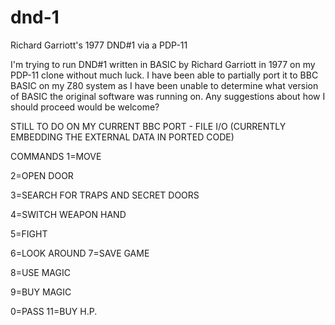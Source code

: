 # dnd-1
 Richard Garriott's 1977 DND#1 via a PDP-11
 
 I'm trying to run DND#1 written in  BASIC by  Richard Garriott in 1977 on my PDP-11 clone without much luck.
 I have been able to partially port it to BBC BASIC on my Z80 system as I have been unable to determine what version of BASIC the original software was running on. 
 Any suggestions about how I should proceed would be welcome?
 
STILL TO DO ON MY CURRENT BBC PORT - FILE I/O (CURRENTLY EMBEDDING THE EXTERNAL DATA IN PORTED CODE) 


COMMANDS
1=MOVE 

2=OPEN DOOR 

3=SEARCH FOR TRAPS AND SECRET DOORS

4=SWITCH WEAPON HAND

5=FIGHT

6=LOOK AROUND 7=SAVE GAME 

8=USE MAGIC 

9=BUY MAGIC

0=PASS 11=BUY H.P.
